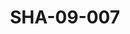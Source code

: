 ---
pid: SHA-09-007
title: SHA-09-007
language: ar
original_label: 
rights: شرحبيل احمد
location_of_original: شرحبيل احمد
photographer_or_studio: 
scanned_from: photograph 7.4 by 10.5
_date: '1964'
location: ملكال
description: احمد ابراهيم داوؤد
additional_notes: 
permission_display: 'yes'
on_server: 'no'
on_website: 'no'
permalink: /photopages/ar/SHA-09-007
layout: photo-page
---
